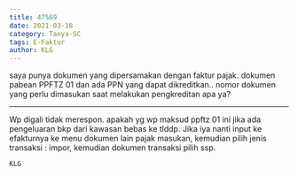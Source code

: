 ```yaml
---
title: 47569
date: 2021-03-18
category: Tanya-SC
tags: E-Faktur
author: KLG
---
```


saya punya dokumen yang dipersamakan dengan faktur pajak. dokumen pabean PPFTZ 01 dan ada PPN yang dapat dikreditkan.. nomor dokumen yang perlu dimasukan saat melakukan pengkreditan apa ya?

---

Wp digali tidak merespon. apakah yg wp maksud ppftz 01 ini jika ada pengeluaran bkp dari kawasan bebas ke tlddp. Jika iya nanti input ke efakturnya ke menu dokumen lain pajak masukan, kemudian pilih jenis transaksi : impor, kemudian dokumen transaksi pilih ssp.

`KLG`
